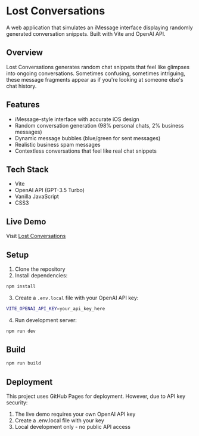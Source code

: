# Lost Conversations

A web application that simulates an iMessage interface displaying randomly generated conversation snippets. Built with Vite and OpenAI API.

## Overview
Lost Conversations generates random chat snippets that feel like glimpses into ongoing conversations. Sometimes confusing, sometimes intriguing, these message fragments appear as if you're looking at someone else's chat history.

## Features
- iMessage-style interface with accurate iOS design
- Random conversation generation (98% personal chats, 2% business messages)
- Dynamic message bubbles (blue/green for sent messages)
- Realistic business spam messages
- Contextless conversations that feel like real chat snippets

## Tech Stack
- Vite
- OpenAI API (GPT-3.5 Turbo)
- Vanilla JavaScript
- CSS3

## Live Demo
Visit [Lost Conversations](https://guilimasp.github.io/lost-conversations/)

## Setup
1. Clone the repository
2. Install dependencies:
```bash
npm install
```
3. Create a `.env.local` file with your OpenAI API key:
```bash
VITE_OPENAI_API_KEY=your_api_key_here
```
4. Run development server:
```bash
npm run dev
```

## Build
```bash
npm run build
```

## Deployment
This project uses GitHub Pages for deployment. However, due to API key security:

1. The live demo requires your own OpenAI API key
2. Create a .env.local file with your key
3. Local development only - no public API access
